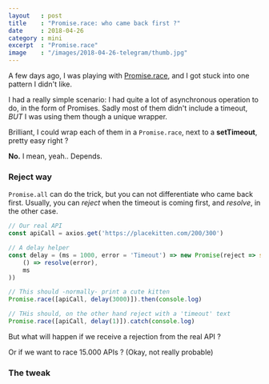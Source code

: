 ```yaml
---
layout   : post
title    : "Promise.race: who came back first ?"
date     : 2018-04-26
category : mini
excerpt  : "Promise.race"
image    : "/images/2018-04-26-telegram/thumb.jpg"
---
```


A few days ago, I was playing with [Promise.race](https://developer.mozilla.org/en-US/docs/Web/JavaScript/Reference/Global_Objects/Promise/race), and I got stuck into one pattern I didn't like.

I had a really simple scenario: I had quite a lot of asynchronous operation to do, in the form of Promises. Sadly most of them didn't include a timeout, *BUT* I was using them though a unique wrapper.

Brilliant, I could wrap each of them in a `Promise.race`, next to a **setTimeout**, pretty easy right ?

**No.** I mean, yeah.. Depends.

### Reject way

`Promise.all` can do the trick, but you can not differentiate who came back first.
Usually, you can *reject* when the timeout is coming first, and *resolve*, in the other case.

```js
// Our real API
const apiCall = axios.get('https://placekitten.com/200/300')

// A delay helper
const delay = (ms = 1000, error = 'Timeout') => new Promise(reject => setTimeout(
    () => resolve(error),
    ms
))

// This should -normally- print a cute kitten
Promise.race([apiCall, delay(3000)]).then(console.log)

// THis should, on the other hand reject with a 'timeout' text
Promise.race([apiCall, delay(1)]).catch(console.log)
```

But what will happen if we receive a rejection from the real API ?

Or if we want to race 15.000 APIs ? (Okay, not really probable)

### The tweak

